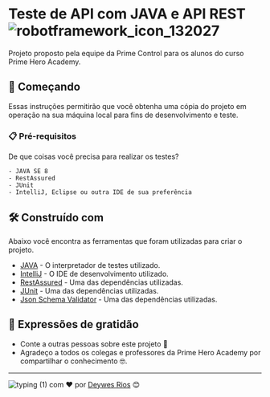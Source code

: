 # Teste de API com JAVA e API REST ![robotframework_icon_132027](https://icons.iconarchive.com/icons/dakirby309/simply-styled/32/Java-icon.png)

Projeto proposto pela equipe da Prime Control para os alunos do curso Prime Hero Academy.

## 🚀 Começando

Essas instruções permitirão que você obtenha uma cópia do projeto em operação na sua máquina local para fins de desenvolvimento e teste.

### 📋 Pré-requisitos

De que coisas você precisa para realizar os testes?

```
- JAVA SE 8
- RestAssured
- JUnit
- IntelliJ, Eclipse ou outra IDE de sua preferência
```

## 🛠️ Construído com

Abaixo você encontra as ferramentas que foram utilizadas para criar o projeto.

* [JAVA](https://www.java.com/pt-BR/) - O interpretador de testes utilizado.
* [IntelliJ](https://www.jetbrains.com/pt-br/idea/download/) - O IDE de desenvolvimento utilizado.
* [RestAssured](https://mvnrepository.com/artifact/io.rest-assured/rest-assured) - Uma das dependências utilizadas.
* [JUnit](https://appium.io/downloads.html) - Uma das dependências utilizadas.
* [Json Schema Validator](https://mvnrepository.com/artifact/io.rest-assured/json-schema-validator) - Uma das dependências utilizadas.
## 🎁 Expressões de gratidão

* Conte a outras pessoas sobre este projeto 📢
* Agradeço a todos os colegas e professores da Prime Hero Academy por compartilhar o conhecimento 🤓.
---
![typing (1)](https://user-images.githubusercontent.com/90788938/138608955-bca9e921-39e9-4301-90ea-e8b4840718bd.png) com ❤️ por [Deywes Rios](https://gist.github.com/deywesarios) 😊

